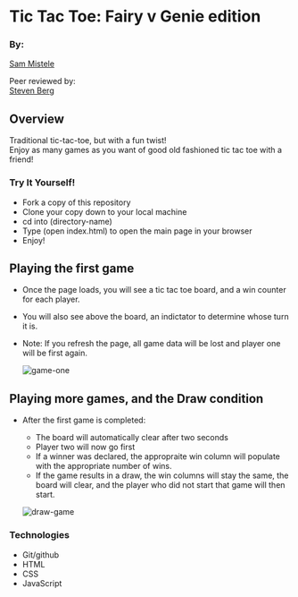 # Tic Tac Toe: Fairy v Genie edition

### By:

[Sam Mistele](https://github.com/SamusMist)

Peer reviewed by:
\
[Steven Berg](https://github.com/saberg1)

## Overview
Traditional tic-tac-toe, but with a fun twist!
\
Enjoy as many games as you want of good old fashioned tic tac toe with a friend!

### Try It Yourself!
- Fork a copy of this repository
- Clone your copy down to your local machine
- cd into (directory-name)
- Type (open index.html) to open the main page in your browser
- Enjoy!

## Playing the first game
- Once the page loads, you will see a tic tac toe board, and a win counter for each player.
- You will also see above the board, an indictator to determine whose turn it is.
- Note: If you refresh the page, all game data will be lost and player one will be first again.

  ![game-one](https://im7.ezgif.com/tmp/ezgif-7-a11b4d5e6e.gif)

## Playing more games, and the Draw condition
- After the first game is completed:
  - The board will automatically clear after two seconds
  - Player two will now go first
  - If a winner was declared, the appropraite win column will populate with the appropriate number of wins.
  - If the game results in a draw, the win columns will stay the same, the board will clear, and the player who did not start that game will then start.

  ![draw-game](https://im7.ezgif.com/tmp/ezgif-7-7330073f94.gif)

### Technologies
- Git/github
- HTML
- CSS
- JavaScript
